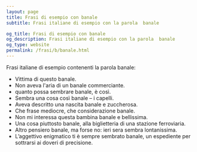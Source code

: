 ```yaml
---
layout: page
title: Frasi di esempio con banale 
subtitle: Frasi italiane di esempio con la parola  banale

og_title: Frasi di esempio con banale 
og_description: Frasi italiane di esempio con la parola  banale
og_type: website
permalink: /frasi/b/banale.html
---
```


Frasi italiane di esempio contenenti la parola banale:


- Vittima di questo banale.
- Non aveva l'aria di un banale commerciante.
- quanto possa sembrare banale, è così.
- Sembra una cosa così banale – i capelli.
- Aveva descritto una nascita banale e zuccherosa.
- Che frase mediocre, che considerazione banale.
- Non mi interessa questa bambina banale e bellissima.
- Una cosa piuttosto banale, alla biglietteria di una stazione ferroviaria.
- Altro pensiero banale, ma forse no: ieri sera sembra lontanissima.
- L’aggettivo enigmatico ti è sempre sembrato banale, un espediente per sottrarsi ai doveri di precisione.
